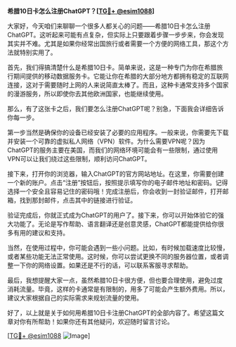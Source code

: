 **希腊10日卡怎么注册ChatGPT？[[TG💪+ @esim1088](https://t.me/s/esim1088)]**

大家好，今天咱们来聊聊一个很多人都关心的问题——希腊10日卡怎么注册ChatGPT。这听起来可能有点复杂，但实际上只要跟着步骤一步步来，你会发现其实并不难。尤其是如果你经常出国旅行或者需要一个方便的网络工具，那这个方法就特别实用了。

首先，我们得搞清楚什么是希腊10日卡。简单来说，这是一种专门为你在希腊旅行期间提供的移动数据服务卡。它能让你在希腊的大部分地方都拥有稳定的互联网连接，这对于需要随时上网的人来说简直太棒了。而且，这种卡通常支持多个国家的漫游服务，所以即使你去其他欧洲国家，也能继续使用。

那么，有了这张卡之后，我们要怎么注册ChatGPT呢？别急，下面我会详细告诉你每一步。

第一步当然是确保你的设备已经安装了必要的应用程序。一般来说，你需要先下载并安装一个可靠的虚拟私人网络（VPN）软件。为什么需要VPN呢？因为ChatGPT的服务主要在美国，而我们的网络环境可能会有一些限制，通过使用VPN可以让我们绕过这些限制，顺利访问ChatGPT。

接下来，打开你的浏览器，输入ChatGPT的官方网站地址。在这里，你需要创建一个新的账户。点击“注册”按钮后，按照提示填写你的电子邮件地址和密码。记得选择一个安全且容易记住的密码哦！完成注册后，你会收到一封验证邮件，打开邮箱，找到那封邮件，点击其中的链接进行验证。

验证完成后，你就正式成为ChatGPT的用户了。接下来，你可以开始体验它的强大功能了。无论是写作帮助、语言翻译还是创意灵感，ChatGPT都能提供给你很多有用的建议和支持。

当然，在使用过程中，你可能会遇到一些小问题。比如，有时候加载速度比较慢，或者某些功能无法正常使用。这时候，你可以尝试更换不同的服务器位置，或者调整一下你的网络设置。如果还是不行的话，可以联系客服寻求帮助。

最后，我想提醒大家一点，虽然希腊10日卡很方便，但也要合理使用，避免过度消耗流量。毕竟，这样的卡通常是有限制的，用多了可能会产生额外费用。所以，建议大家根据自己的实际需求来规划流量的使用。

好了，以上就是关于如何用希腊10日卡注册ChatGPT的全部内容了。希望这篇文章对你有所帮助！如果你还有其他疑问，欢迎随时留言讨论。

[[TG💪+ @esim1088](https://t.me/s/esim1088) ![Image](https://i.postimg.cc/4NQfJmqS/Snipaste-2025-05-13-00-14-12.png)]